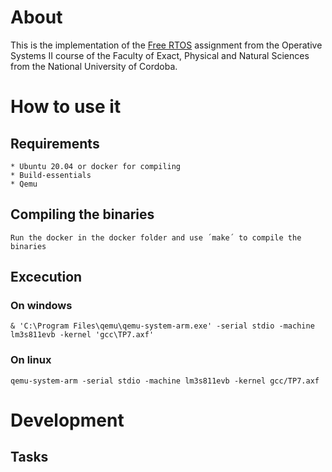 # About

This is the implementation of the [Free RTOS](./README.old.md) assignment from the Operative Systems II course of the Faculty of Exact, Physical and Natural Sciences from the National University of Cordoba.

# How to use it

## Requirements
    * Ubuntu 20.04 or docker for compiling
    * Build-essentials
    * Qemu

## Compiling the binaries
    Run the docker in the docker folder and use ´make´ to compile the binaries
## Excecution

### On windows
    & 'C:\Program Files\qemu\qemu-system-arm.exe' -serial stdio -machine lm3s811evb -kernel 'gcc\TP7.axf'

### On linux
    qemu-system-arm -serial stdio -machine lm3s811evb -kernel gcc/TP7.axf

# Development

## Tasks

